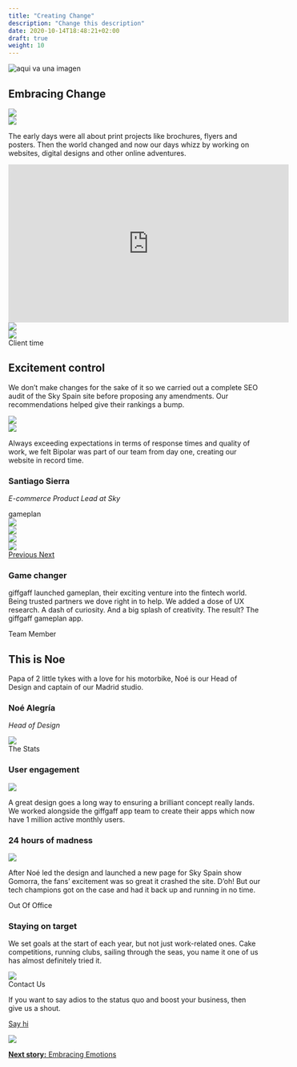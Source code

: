 ```yaml
---
title: "Creating Change"
description: "Change this description"
date: 2020-10-14T18:48:21+02:00
draft: true
weight: 10
---
```


<section class="container-fluid sides-header">
    <div class="row concept">
        <div class="col-xs-12">
            <p class="center"><img src="/images/embracing-change.jpg" alt="aqui va una imagen"></p></div>
    </div>
    <div class="row foot">
        <div class="col-xs-6 footpat"><div class="red"></div></div>
        <div class="col-xs-6 footpat"><div class="orange"></div></div>
    </div>
    <div class="row title">
        <div class="col-xs-12">
            <h1 class="center">Embracing Change</h1>
        </div>
    </div>
</section>
<section class="intro borderless">
    <div class="container">
        <div class="row bg">
            <div class="col-md-6 col-md-offset-2 col-lg-5 col-lg-offset-2 md-show xs-hide"><img src="/images/imgContent/intro-bg-3-hrz.png"></div>
            <div class="col-xs-12 xs-show md-hide"><img src="/images/imgContent/intro-bg-3.png"></div>
        </div>
        <div class="row content">
            <div class="col-xs-12 col-md-4 col-md-offset-1"><p>The early days were all about print projects like brochures, flyers and posters. Then the world changed and now our days whizz by working on websites, digital designs and other online adventures.</p></div>
            <div class="col-xs-12 col-md-6 col-md-offset-1">
                <div class="video">
                    <iframe width="560" height="315" src="https://www.youtube-nocookie.com/embed/cd7wY235cBo?autoplay=1&playlist=cd7wY235cBo&loop=1&autohide=1&rel=0&mute=1&origin=http://bipolar-artist.com" frameborder="0" allow="accelerometer; autoplay; encrypted-media; gyroscope; picture-in-picture" allowfullscreen></iframe>
                </div>
            </div>
        </div>
    </div>
</section>

<section class="main-area-wrapper">
    <div class="cont-video v2 orange">
        <div class="container">
            <div class="row bg">
                <div class="col-sm-6 col-sm-offset-4 col-md-5 col-md-offset-1 col-lg-5 col-lg-offset-1 md-show xs-hide"><img src="/images/imgContent/green-texture-1-hrz.png"></div>
                <div class="col-xs-4 col-xs-offset-8 xs-show md-hide"><img src="/images/imgContent/green-texture-1.png"></div>
            </div>
            <div class="row content">
                <div class="col-xs-11 col-sm-8 col-md-6 first">
                    <div class="col-xs-12 col-md-12 first">	
                        <div class="tag">Client time</div>							
                        <h2>Excitement control</h2>
                        <p>We don’t make changes for the sake of it so we carried out a complete SEO audit of the Sky Spain site before proposing any amendments. Our recommendations helped give their rankings a bump.</p>
                    </div>
                </div>
                <div class="col-xs-12 col-md-6 second img">
                    <img src="/images/imgContent/BA_clients-sky-SEO.jpg" class="img-responsive">									
                </div>
            </div>
        </div>
    </div>
    <div class="one-cont-one-img-1 orange">
        <div class="container">
            <div class="row content">
                <div class="col-xs-10 col-xs-offset-1 col-md-4 col-md-offset-1 img">
                    <img src="/images/imgContent/BA-client-testimonial-illustration-santi-sky.jpg" class="img-responsive">
                </div>
                <div class="col-xs-10 col-xs-offset-1 col-md-4 col-md-offset-1 quote">
                    <quote><p>Always exceeding expectations in terms of response times and quality of work, we felt Bipolar was part of
    our team from day one, creating our website in record time.</p></quote>
                    <div class="memberfoot">
                        <h3 class="regular">Santiago Sierra</h3>
                        <p class="small"><em>E-commerce Product Lead at Sky</em></p>
                    </div>
                </div>
            </div>
        </div>
    </div>
</section>

<section class="main-area-wrapper">
    <div class="one-cont-one-cont-1 borderless">
        <div class="container">
            <div class="row content">
                <div class="tag">gameplan</div>
                <div class="col-xs-12 col-md-6 first img">
                    <div id="gameplan-carousel" class="carousel slide" data-ride="carousel">
                        <!-- Wrapper for slides -->
                        <div class="carousel-inner" role="listbox">
                            <div class="item active">
                                <img class="img-responsive" src="/images/imgContent/BA_embracing_change_gameplan-carousel-1.jpg">
                            </div>
                            <div class="item">
                                <img src="/images/imgContent/BA_embracing_change_gameplan-carousel-2.jpg">
                            </div>
                            <div class="item">
                                <img src="/images/imgContent/BA_embracing_change_gameplan-carousel-3.jpg">
                            </div>
                            <div class="item">
                                <img src="/images/imgContent/BA_embracing_change_gameplan-carousel-4.jpg">
                            </div>
                        </div>
                        <!-- Controls -->
                        <a class="left carousel-control" href="#gameplan-carousel" role="button" data-slide="prev">
                            <span class="icon-left-open" aria-hidden="true"></span>
                            <span class="sr-only">Previous</span>
                        </a>
                        <a class="right carousel-control" href="#gameplan-carousel" role="button" data-slide="next">
                            <span class="icon-right-open" aria-hidden="true"></span>
                            <span class="sr-only">Next</span>
                        </a>
                    </div>
                </div>
                <div class="col-xs-12 col-md-6 second content no-margin bg-green-1">
                        <h3>Game changer</h3>
                        <p>giffgaff launched gameplan, their exciting venture into the fintech world. Being trusted partners we dove right in to help. We added a dose of UX research. A dash of curiosity. And a big splash of creativity. The result? The giffgaff gameplan app.</p>
                </div>
            </div>
        </div>
    </div>
</section>
<section class="main-area-wrapper">
    <div class="one-cont-one-img-1 purple">
        <div class="container">
            <div class="row content">
                <div class="tag">Team Member</div>
                <div class="col-xs-12 col-md-4 col-md-offset-1 text">
                    <h2 class="superbig">This is Noe</h2>
                    <p>Papa of 2 little tykes with a love for his motorbike, Noé is our Head of Design and captain of our Madrid studio.</p>
                    <div class="memberfoot">
                        <h3 class="regular">Noé Alegría</h3>
                        <p class="small"><em>Head of Design</em></p>
                    </div>
                </div>
                <div class="col-xs-12 col-md-4 col-md-offset-1 img">
                    <img src="/images/imgContent/team-noe-alegria.jpg" class="img-responsive">
                </div>
            </div>
        </div>
    </div>
</section>
<section class="main-area-wrapper">
    <div class="one-cont-one-cont-1">
        <div class="container">
            <div class="row content">
                <div class="tag">The Stats</div>
                <div class="col-xs-12 col-md-6 first  ">
                    <div class="col-md-8 col-md-offset-2">
                        <h3>User engagement</h3>
                    </div>
                    <div class="col-md-12">
                        <img src="/images/imgContent/BA-embracing-change-stats-1.png" class="img-responsive" style="min-height:auto;">
                    </div>
                    <div class="col-md-8 col-md-offset-2">
                        <p>A great design goes a long way to ensuring a brilliant concept really lands. We worked alongside the giffgaff app team to create their apps which now have 1 million active monthly users.</p>
                    </div>
                </div>
                <div class="col-xs-12 col-md-6 second bg-gray-1">
                    <div class="col-md-10 col-md-offset-1">
                        <h3>24 hours of madness</h3>
                    </div>
                    <div class="col-md-12">
                        <img src="/images/imgContent/BA-stats-SKY-gomorra.png" class="img-responsive" style="min-height:auto;">
                    </div>
                    <div class="col-md-8 col-md-offset-2">
                        <p>After Noé led the design and launched a new page for Sky Spain show Gomorra, the fans’ excitement was so great it crashed the site. D’oh! But our tech champions got on the case and had it back up and running in no time.</p>
                    </div>
                </div>
            </div>
        </div>
    </div>
</section>

<section class="main-area-wrapper">
    <div class="one-cont-one-cont-1">
        <div class="container">
            <div class="row content">
                <div class="tag">Out Of Office</div>
                <div class="col-xs-12 col-md-6 first content no-margin bg-orange-1">
                        <h3>Staying on target</h3>
                        <p>We set goals at the start of each year, but not just work-related ones. Cake competitions, running clubs, sailing through the seas, you name it one of us has almost definitely tried it.</p>
                </div>
                <div class="col-xs-12 col-md-6 second img">
                    <img src="/images/imgContent/BA-site-illustrations-goals-20190225.jpg" class="img-responsive">
                </div>
            </div>
        </div>
    </div>
</section>
<section class="main-area-wrapper">
    <div class="contact-widget green">
        <div class="container">
            <div class="row content">
                <div class="col-xs-8 col-md-3 col-md-offset-3 first">
                    <div class="tag">Contact Us</div>
                    <p>If you want to say adios to the status quo and boost your business, then give us a shout.</p>
                    <p class="center"><a class="noted" href="contact.php">Say hi</a></p>
                </div>
                <div class="col-xs-4 col-md-3 second" style="background-image:url(/images/imgContent/graydrops-texture-1.png)">
                    <div class="col-xs-12 col-md-8 col-md-offset-2">
                        <img src="/images/imgContent/icon-contact.png" class="img-responsive">
                    </div>								
                </div>
            </div>
        </div>
    </div>
</section>

<section class="container-fluid jump-section">
    <div class="row title">
        <div class="col-xs-12 col-md-6 col-md-offset-3">
            <p class="center"><a href="/embracing-emotions"><strong>Next story:</strong> Embracing Emotions</a></p>
        </div>
    </div>
</section>